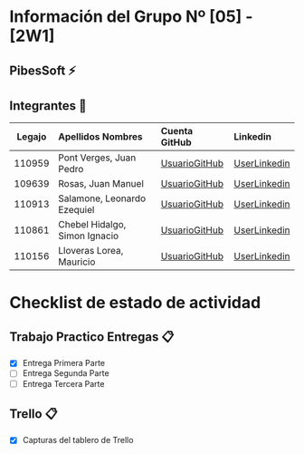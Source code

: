 # Información del Grupo Nº [05] - [2W1]


## PibesSoft :zap:


## Integrantes :busts_in_silhouette:

| Legajo| Apellidos Nombres  | Cuenta GitHub | Linkedin
| :------: | :-------- | :-------- | :-------- |
| 110959 | Pont Verges, Juan Pedro |[UsuarioGitHub](https://github.com/PontVergesJuanPedro)|[UserLinkedin](https://www.linkedin.com/in/juan-pedro-pont-verges-a44630160/)|
| 109639 | Rosas, Juan Manuel |[UsuarioGitHub](https://github.com/xxxx)|[UserLinkedin](https://www.linkedin.com/in/juan-rosas-0b81ab14a/)|
| 110913 | Salamone, Leonardo Ezequiel |[UsuarioGitHub](https://github.com/LeonardoSalamone)|[UserLinkedin](https://www.linkedin.com/in/leonardo-salamone-622b58191/)|
| 110861 | Chebel Hidalgo, Simon Ignacio |[UsuarioGitHub](https://github.com/xxxx)|[UserLinkedin](https://www.linkedin.com/in/simon-chebel-29525b1a3/)|
| 110156 | Lloveras Lorea, Mauricio  |[UsuarioGitHub](https://github.com/2w1-110861-SimonChebel)|[UserLinkedin](https://ar.linkedin.com/)|


# Checklist de estado de actividad

## Trabajo Practico Entregas :clipboard:
- [x] Entrega Primera Parte
- [ ] Entrega Segunda Parte
- [ ] Entrega Tercera Parte

## Trello :clipboard:
- [x] Capturas del tablero de Trello
